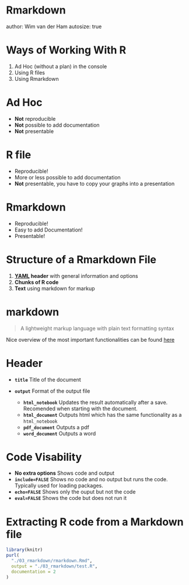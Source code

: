 Rmarkdown
========================================================
author: Wim van der Ham
autosize: true

Ways of Working With R
========================================================

1. Ad Hoc (without a plan) in the console
1. Using R files
1. Using Rmarkdown

Ad Hoc
========================================================

- **Not** reproducible
- **Not** possible to add documentation
- **Not** presentable

R file
========================================================

- Reproducible!
- More or less possible to add documentation
- **Not** presentable, you have to copy your graphs into a presentation

Rmarkdown
========================================================

- Reproducible!
- Easy to add Documentation!
- Presentable!

Structure of a Rmarkdown File
========================================================

1. **[YAML](http://yaml.org/) header** with general information and options
2. **Chunks of R code**
3. **Text** using markdown for markup

markdown
========================================================

> A lightweight markup language with plain text formatting syntax

Nice overview of the most important functionalities can be found [here](https://github.com/adam-p/markdown-here/wiki/Markdown-Cheatsheet)

Header
========================================================

- **`title`** Title of the document
- **`output`** Format of the output file

  - **`html_notebook`** Updates the result automatically after a save. Recomended when starting with the document.
  - **`html_document`** Outputs html which has the same functionality as a `html_notebook`
  - **`pdf_document`** Outputs a pdf
  - **`word_document`** Outputs a word

Code Visability
========================================================

- **No extra options** Shows code and output
- **`include=FALSE`** Shows no code and no output but runs the code. Typically used for loading packages.
- **`echo=FALSE`** Shows only the ouput but not the code
- **`eval=FALSE`** Shows the code but does not run it

Extracting R code from a Markdown file
========================================================


```r
library(knitr)
purl(
  "./03_rmarkdown/rmarkdown.Rmd",
  output = "./03_rmarkdown/test.R",
  documentation = 2
)
```
